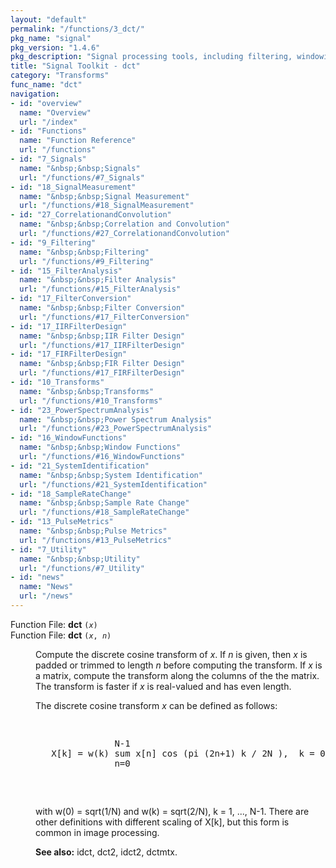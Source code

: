 ```yaml
---
layout: "default"
permalink: "/functions/3_dct/"
pkg_name: "signal"
pkg_version: "1.4.6"
pkg_description: "Signal processing tools, including filtering, windowing and display functions."
title: "Signal Toolkit - dct"
category: "Transforms"
func_name: "dct"
navigation:
- id: "overview"
  name: "Overview"
  url: "/index"
- id: "Functions"
  name: "Function Reference"
  url: "/functions"
- id: "7_Signals"
  name: "&nbsp;&nbsp;Signals"
  url: "/functions/#7_Signals"
- id: "18_SignalMeasurement"
  name: "&nbsp;&nbsp;Signal Measurement"
  url: "/functions/#18_SignalMeasurement"
- id: "27_CorrelationandConvolution"
  name: "&nbsp;&nbsp;Correlation and Convolution"
  url: "/functions/#27_CorrelationandConvolution"
- id: "9_Filtering"
  name: "&nbsp;&nbsp;Filtering"
  url: "/functions/#9_Filtering"
- id: "15_FilterAnalysis"
  name: "&nbsp;&nbsp;Filter Analysis"
  url: "/functions/#15_FilterAnalysis"
- id: "17_FilterConversion"
  name: "&nbsp;&nbsp;Filter Conversion"
  url: "/functions/#17_FilterConversion"
- id: "17_IIRFilterDesign"
  name: "&nbsp;&nbsp;IIR Filter Design"
  url: "/functions/#17_IIRFilterDesign"
- id: "17_FIRFilterDesign"
  name: "&nbsp;&nbsp;FIR Filter Design"
  url: "/functions/#17_FIRFilterDesign"
- id: "10_Transforms"
  name: "&nbsp;&nbsp;Transforms"
  url: "/functions/#10_Transforms"
- id: "23_PowerSpectrumAnalysis"
  name: "&nbsp;&nbsp;Power Spectrum Analysis"
  url: "/functions/#23_PowerSpectrumAnalysis"
- id: "16_WindowFunctions"
  name: "&nbsp;&nbsp;Window Functions"
  url: "/functions/#16_WindowFunctions"
- id: "21_SystemIdentification"
  name: "&nbsp;&nbsp;System Identification"
  url: "/functions/#21_SystemIdentification"
- id: "18_SampleRateChange"
  name: "&nbsp;&nbsp;Sample Rate Change"
  url: "/functions/#18_SampleRateChange"
- id: "13_PulseMetrics"
  name: "&nbsp;&nbsp;Pulse Metrics"
  url: "/functions/#13_PulseMetrics"
- id: "7_Utility"
  name: "&nbsp;&nbsp;Utility"
  url: "/functions/#7_Utility"
- id: "news"
  name: "News"
  url: "/news"
---
```

<dl class="first-deftypefn">
<dt class="deftypefn" id="index-dct"><span class="category-def">Function File: </span><span><strong class="def-name">dct</strong> <code class="def-code-arguments">(<var class="var">x</var>)</code><a class="copiable-link" href="#index-dct"></a></span></dt>
<dt class="deftypefnx def-cmd-deftypefn" id="index-dct-1"><span class="category-def">Function File: </span><span><strong class="def-name">dct</strong> <code class="def-code-arguments">(<var class="var">x</var>, <var class="var">n</var>)</code><a class="copiable-link" href="#index-dct-1"></a></span></dt>
<dd><p>Compute the discrete cosine transform of <var class="var">x</var>.  If <var class="var">n</var> is given,
 then <var class="var">x</var> is padded or trimmed to length <var class="var">n</var> before computing the
 transform.  If <var class="var">x</var> is a matrix, compute the transform along the columns
 of the the matrix.  The transform is faster if <var class="var">x</var> is real-valued and
 has even length.
</p>
<p>The discrete cosine transform <var class="var">x</var> can be defined as follows:
</p>
<div class="example">
<pre class="example-preformatted"> </pre><div class="group"><pre class="example-preformatted">               N-1
   X[k] = w(k) sum x[n] cos (pi (2n+1) k / 2N ),  k = 0, ..., N-1
               n=0
 </pre></div><pre class="example-preformatted"> </pre></div>

<p>with w(0) = sqrt(1/N) and w(k) = sqrt(2/N), k = 1, ..., N-1.  There
 are other definitions with different scaling of X[k], but this form
 is common in image processing.
</p>

<p><strong class="strong">See also:</strong> idct, dct2, idct2, dctmtx.
 </p></dd></dl>
